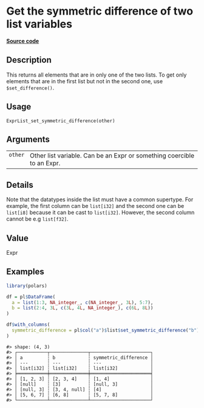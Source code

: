 

# Get the symmetric difference of two list variables

[**Source code**](https://github.com/pola-rs/r-polars/tree/f1aede4d7d7f090c98651365a4120a8232503a4d/R/expr__list.R#L552)

## Description

This returns all elements that are in only one of the two lists. To get
only elements that are in the first list but not in the second one, use
<code>$set_difference()</code>.

## Usage

<pre><code class='language-R'>ExprList_set_symmetric_difference(other)
</code></pre>

## Arguments

<table>
<tr>
<td style="white-space: nowrap; font-family: monospace; vertical-align: top">
<code id="ExprList_set_symmetric_difference_:_other">other</code>
</td>
<td>
Other list variable. Can be an Expr or something coercible to an Expr.
</td>
</tr>
</table>

## Details

Note that the datatypes inside the list must have a common supertype.
For example, the first column can be <code>list\[i32\]</code> and the
second one can be <code>list\[i8\]</code> because it can be cast to
<code>list\[i32\]</code>. However, the second column cannot be e.g
<code>list\[f32\]</code>.

## Value

Expr

## Examples

``` r
library(polars)

df = pl$DataFrame(
  a = list(1:3, NA_integer_, c(NA_integer_, 3L), 5:7),
  b = list(2:4, 3L, c(3L, 4L, NA_integer_), c(6L, 8L))
)

df$with_columns(
  symmetric_difference = pl$col("a")$list$set_symmetric_difference("b")
)
```

    #> shape: (4, 3)
    #> ┌───────────┬──────────────┬──────────────────────┐
    #> │ a         ┆ b            ┆ symmetric_difference │
    #> │ ---       ┆ ---          ┆ ---                  │
    #> │ list[i32] ┆ list[i32]    ┆ list[i32]            │
    #> ╞═══════════╪══════════════╪══════════════════════╡
    #> │ [1, 2, 3] ┆ [2, 3, 4]    ┆ [1, 4]               │
    #> │ [null]    ┆ [3]          ┆ [null, 3]            │
    #> │ [null, 3] ┆ [3, 4, null] ┆ [4]                  │
    #> │ [5, 6, 7] ┆ [6, 8]       ┆ [5, 7, 8]            │
    #> └───────────┴──────────────┴──────────────────────┘
